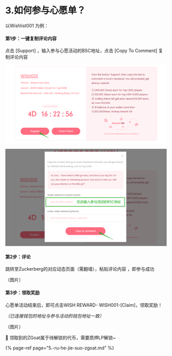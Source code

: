 # 3.如何参与心愿单？

以Wishlist001 为例：

#### 第1步：一键复制评论内容

点击 \[Support\] ，输入参与心愿活动的BSC地址，点击 \[Copy To Comment\] 复制评论内容

![](../../.gitbook/assets/ru-he-can-yu-xin-yuan-dan-1.png)

![](../../.gitbook/assets/ru-he-can-yu-xin-yuan-dan-2.png)

#### 第2步：评论

跳转至Zuckerberg的对应动态页面（需翻墙），粘贴评论内容 ，即参与成功

（图片）

#### 第3步：领取奖励

心愿单活动结束后，即可点击WISH REWARD- WISH001-\[Claim\]，领取奖励！

_（已连接钱包的地址与参与活动的钱包地址一致）_

（图片）



📍  领取到的ZGoat属于待解锁的代币，需要质押LP解锁~

{% page-ref page="5.-ru-he-jie-suo-zgoat.md" %}




